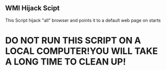 ## WMI Hijack Scipt
This Script hijack "all" browser and points it to a default web page on starts

# DO NOT RUN THIS SCRIPT ON A LOCAL COMPUTER!YOU WILL TAKE A LONG TIME TO CLEAN UP!

